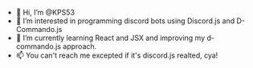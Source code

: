 - 👋 Hi, I’m @KPS53
- 👀 I’m interested in programming discord bots using Discord.js and D-Commando.js
- 🌱 I’m currently learning React and JSX and improving my d-commando.js approach.
- 📫 You can't reach me excepted if it's discord.js realted, cya!
